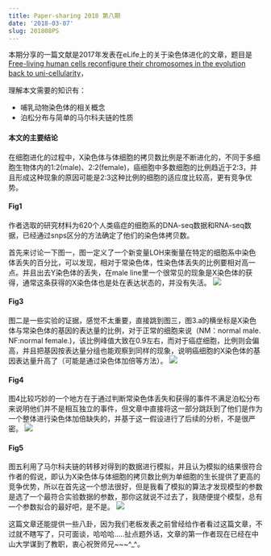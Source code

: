 ```yaml
---
title: Paper-sharing 2018 第八期
date: '2018-03-07'
slug: 201808PS
---
```

本期分享的一篇文献是2017年发表在eLife上的关于染色体进化的文章，题目是[Free-living human cells reconfigure their chromosomes in the evolution back to uni-cellularity](https://www.ncbi.nlm.nih.gov/pmc/articles/PMC5734875/#!po=2.94118)，

理解本文需要的知识有：

* 哺乳动物染色体的相关概念
* 泊松分布与简单的马尔科夫链的性质

#### 本文的主要结论
在细胞进化的过程中，X染色体与体细胞的拷贝数比例是不断进化的，不同于多细胞生物体内的1:2(male)、2:2(female)，癌细胞中多数细胞的比例趋近于2:3，并且形成这种现象的原因可能是2:3这种比例的细胞的适应度比较高，更有竞争优势。

#### Fig1
作者选取的研究材料为620个人类癌症的细胞系的DNA-seq数据和RNA-seq数据，已经通过snps区分的方法确定了他们的染色体拷贝数。

首先来讨论一下图一，图一定义了一个新变量LOH来衡量在特定的细胞系中染色体丢失的百分比，可以发现，相对于常染色体，性染色体丢失的比例要相对高一点。并且出去Y染色体的丢失，在male line里一个很常见的现象是X染色体的获得，通常这条获得的X染色体也是处在表达状态的，并没有失活。
![](https://www.ncbi.nlm.nih.gov/pmc/articles/PMC5734875/bin/elife-28070-fig1.jpg)

#### Fig3
图二是一些实验的证据，感觉不太重要，直接跳到图三，图3.a的横坐标是X染色体与常染色体的基因的表达量的比例，对于正常的细胞来说（NM：normal male. NF:normal female.)，该比例峰值大致在0.9左右，而对于癌症细胞，比例则会偏高，并且把基因按表达量分组也能观察到同样的现象，说明癌细胞的X染色体的基因表达量升高了（可能是通过染色体加倍等方法）。
![](https://www.ncbi.nlm.nih.gov/pmc/articles/PMC5734875/bin/elife-28070-fig3.jpg)

#### Fig4
图4比较巧妙的一个地方在于通过判断常染色体丢失和获得的事件不满足泊松分布来说明他们并不是相互独立的事件，但文章中直接将这一部分跳跃到了他们是作为一个整体进行染色体加倍缺失的，并基于这一假设进行了后续的分析，不是很严密。
![](https://www.ncbi.nlm.nih.gov/pmc/articles/PMC5734875/bin/elife-28070-fig4.jpg)

#### Fig5
图五利用了马尔科夫链的转移对得到的数据进行模拟，并且认为模拟的结果很符合作者的假说，即认为X染色体与体细胞的拷贝数比例为单细胞的生长提供了更高的竞争优势，所以在首先这一个想法很好，但是我看了模拟的算法才发现模型的参数是选了一个最符合实验数据的参数，那你这就说不过去了，我随便提个模型，总有一个参数拟合的最好吧，是不是。
![](https://www.ncbi.nlm.nih.gov/pmc/articles/PMC5734875/bin/elife-28070-fig5.jpg)


这篇文章还能提供一些八卦，因为我们老板发表之前曾经给作者看过这篇文章，不过就不瞎写了，只可面谈，哈哈哈.....扯点题外话，文章的第一作者现在已经在中山大学谋到了教职，衷心祝贺师兄~~~^_^。
